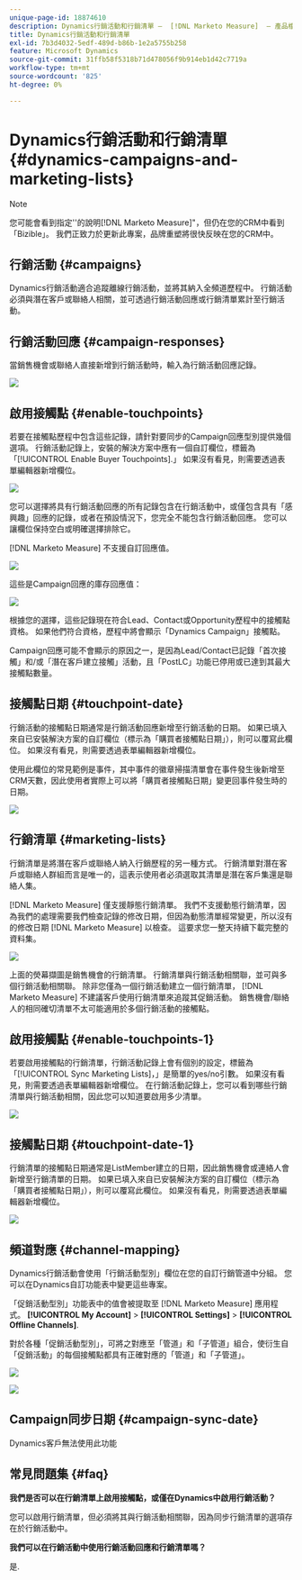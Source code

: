 ```yaml
---
unique-page-id: 18874610
description: Dynamics行銷活動和行銷清單 —  [!DNL Marketo Measure]  — 產品檔案
title: Dynamics行銷活動和行銷清單
exl-id: 7b3d4032-5edf-489d-b86b-1e2a5755b258
feature: Microsoft Dynamics
source-git-commit: 31ffb58f5318b71d478056f9b914eb1d42c7719a
workflow-type: tm+mt
source-wordcount: '825'
ht-degree: 0%

---
```


# Dynamics行銷活動和行銷清單 {#dynamics-campaigns-and-marketing-lists}

>[!NOTE]
>
>您可能會看到指定&#39;&#39;的說明[!DNL Marketo Measure]&quot;，但仍在您的CRM中看到「Bizible」。 我們正致力於更新此專案，品牌重塑將很快反映在您的CRM中。

## 行銷活動 {#campaigns}

Dynamics行銷活動適合追蹤離線行銷活動，並將其納入全頻道歷程中。 行銷活動必須與潛在客戶或聯絡人相關，並可透過行銷活動回應或行銷清單累計至行銷活動。

## 行銷活動回應 {#campaign-responses}

當銷售機會或聯絡人直接新增到行銷活動時，輸入為行銷活動回應記錄。

![](assets/1.png)

## 啟用接觸點 {#enable-touchpoints}

若要在接觸點歷程中包含這些記錄，請針對要同步的Campaign回應型別提供幾個選項。 行銷活動記錄上，安裝的解決方案中應有一個自訂欄位，標籤為「[!UICONTROL Enable Buyer Touchpoints].」 如果沒有看見，則需要透過表單編輯器新增欄位。

![](assets/2.png)

您可以選擇將具有行銷活動回應的所有記錄包含在行銷活動中，或僅包含具有「感興趣」回應的記錄，或者在預設情況下，您完全不能包含行銷活動回應。 您可以讓欄位保持空白或明確選擇排除它。

[!DNL Marketo Measure] 不支援自訂回應值。

![](assets/3.png)

這些是Campaign回應的庫存回應值：

![](assets/4.png)

根據您的選擇，這些記錄現在符合Lead、Contact或Opportunity歷程中的接觸點資格。 如果他們符合資格，歷程中將會顯示「Dynamics Campaign」接觸點。

Campaign回應可能不會顯示的原因之一，是因為Lead/Contact已記錄「首次接觸」和/或「潛在客戶建立接觸」活動，且「PostLC」功能已停用或已達到其最大接觸點數量。

## 接觸點日期 {#touchpoint-date}

行銷活動的接觸點日期通常是行銷活動回應新增至行銷活動的日期。 如果已填入來自已安裝解決方案的自訂欄位（標示為「購買者接觸點日期」），則可以覆寫此欄位。 如果沒有看見，則需要透過表單編輯器新增欄位。

使用此欄位的常見範例是事件，其中事件的徽章掃描清單會在事件發生後新增至CRM天數，因此使用者實際上可以將「購買者接觸點日期」變更回事件發生時的日期。

![](assets/5.png)

## 行銷清單 {#marketing-lists}

行銷清單是將潛在客戶或聯絡人納入行銷歷程的另一種方式。 行銷清單對潛在客戶或聯絡人群組而言是唯一的，這表示使用者必須選取其清單是潛在客戶集還是聯絡人集。

[!DNL Marketo Measure] 僅支援靜態行銷清單。 我們不支援動態行銷清單，因為我們的處理需要我們檢查記錄的修改日期，但因為動態清單經常變更，所以沒有的修改日期 [!DNL Marketo Measure] 以檢查。 這要求您一整天持續下載完整的資料集。

![](assets/6.png)

上面的熒幕擷圖是銷售機會的行銷清單。 行銷清單與行銷活動相關聯，並可與多個行銷活動相關聯。 除非您僅為一個行銷活動建立一個行銷清單， [!DNL Marketo Measure] 不建議客戶使用行銷清單來追蹤其促銷活動。 銷售機會/聯絡人的相同確切清單不太可能適用於多個行銷活動的接觸點。

## 啟用接觸點 {#enable-touchpoints-1}

若要啟用接觸點的行銷清單，行銷活動記錄上會有個別的設定，標籤為「[!UICONTROL Sync Marketing Lists]，」是簡單的yes/no引數。 如果沒有看見，則需要透過表單編輯器新增欄位。 在行銷活動記錄上，您可以看到哪些行銷清單與行銷活動相關，因此您可以知道要啟用多少清單。

![](assets/7.png)

## 接觸點日期 {#touchpoint-date-1}

行銷清單的接觸點日期通常是ListMember建立的日期，因此銷售機會或連絡人會新增至行銷清單的日期。 如果已填入來自已安裝解決方案的自訂欄位（標示為「購買者接觸點日期」），則可以覆寫此欄位。 如果沒有看見，則需要透過表單編輯器新增欄位。

![](assets/8.png)

## 頻道對應 {#channel-mapping}

Dynamics行銷活動會使用「行銷活動型別」欄位在您的自訂行銷管道中分組。 您可以在Dynamics自訂功能表中變更這些專案。

「促銷活動型別」功能表中的值會被提取至 [!DNL Marketo Measure] 應用程式。 **[!UICONTROL My Account]** > **[!UICONTROL Settings]** > **[!UICONTROL Offline Channels]**.

對於各種「促銷活動型別」，可將之對應至「管道」和「子管道」組合，使衍生自「促銷活動」的每個接觸點都具有正確對應的「管道」和「子管道」。

![](assets/9.png)

![](assets/10.png)

## Campaign同步日期 {#campaign-sync-date}

Dynamics客戶無法使用此功能

## 常見問題集 {#faq}

**我們是否可以在行銷清單上啟用接觸點，或僅在Dynamics中啟用行銷活動？**

您可以啟用行銷清單，但必須將其與行銷活動相關聯，因為同步行銷清單的選項存在於行銷活動中。

**我們可以在行銷活動中使用行銷活動回應和行銷清單嗎？**

是.
